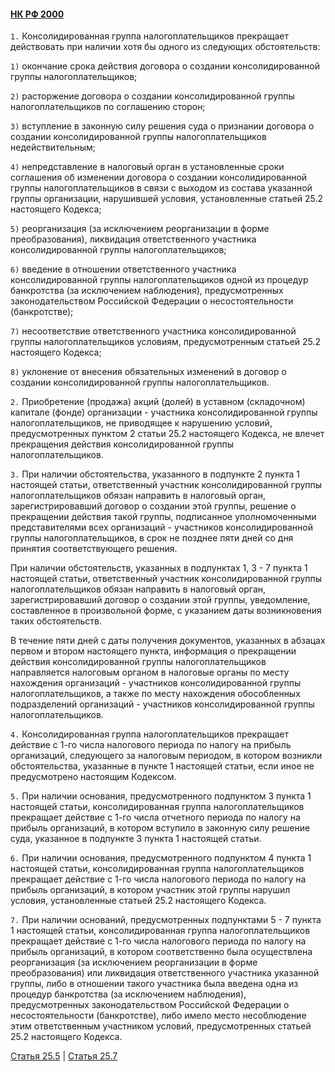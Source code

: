 #### [НК РФ 2000](https://lalawland.github.io/eurasia/russia/taxes)

`1.` Консолидированная группа налогоплательщиков прекращает действовать при наличии хотя бы одного из следующих обстоятельств:

`1)` окончание срока действия договора о создании консолидированной группы налогоплательщиков;

`2)` расторжение договора о создании консолидированной группы налогоплательщиков по соглашению сторон;

`3)` вступление в законную силу решения суда о признании договора о создании консолидированной группы налогоплательщиков недействительным;

`4)` непредставление в налоговый орган в установленные сроки соглашения об изменении договора о создании консолидированной группы налогоплательщиков в связи с выходом из состава указанной группы организации, нарушившей условия, установленные статьей 25.2 настоящего Кодекса;

`5)` реорганизация (за исключением реорганизации в форме преобразования), ликвидация ответственного участника консолидированной группы налогоплательщиков;

`6)` введение в отношении ответственного участника консолидированной группы налогоплательщиков одной из процедур банкротства (за исключением наблюдения), предусмотренных законодательством Российской Федерации о несостоятельности (банкротстве);

`7)` несоответствие ответственного участника консолидированной группы налогоплательщиков условиям, предусмотренным статьей 25.2 настоящего Кодекса;

`8)` уклонение от внесения обязательных изменений в договор о создании консолидированной группы налогоплательщиков.

`2.` Приобретение (продажа) акций (долей) в уставном (складочном) капитале (фонде) организации - участника консолидированной группы налогоплательщиков, не приводящее к нарушению условий, предусмотренных пунктом 2 статьи 25.2 настоящего Кодекса, не влечет прекращения действия консолидированной группы налогоплательщиков.

`3.` При наличии обстоятельства, указанного в подпункте 2 пункта 1 настоящей статьи, ответственный участник консолидированной группы налогоплательщиков обязан направить в налоговый орган, зарегистрировавший договор о создании этой группы, решение о прекращении действия такой группы, подписанное уполномоченными представителями всех организаций - участников консолидированной группы налогоплательщиков, в срок не позднее пяти дней со дня принятия соответствующего решения.

При наличии обстоятельств, указанных в подпунктах 1, 3 - 7 пункта 1 настоящей статьи, ответственный участник консолидированной группы налогоплательщиков обязан направить в налоговый орган, зарегистрировавший договор о создании этой группы, уведомление, составленное в произвольной форме, с указанием даты возникновения таких обстоятельств.

В течение пяти дней с даты получения документов, указанных в абзацах первом и втором настоящего пункта, информация о прекращении действия консолидированной группы налогоплательщиков направляется налоговым органом в налоговые органы по месту нахождения организаций - участников консолидированной группы налогоплательщиков, а также по месту нахождения обособленных подразделений организаций - участников консолидированной группы налогоплательщиков.

`4.` Консолидированная группа налогоплательщиков прекращает действие с 1-го числа налогового периода по налогу на прибыль организаций, следующего за налоговым периодом, в котором возникли обстоятельства, указанные в пункте 1 настоящей статьи, если иное не предусмотрено настоящим Кодексом.

`5.` При наличии основания, предусмотренного подпунктом 3 пункта 1 настоящей статьи, консолидированная группа налогоплательщиков прекращает действие с 1-го числа отчетного периода по налогу на прибыль организаций, в котором вступило в законную силу решение суда, указанное в подпункте 3 пункта 1 настоящей статьи.

`6.` При наличии основания, предусмотренного подпунктом 4 пункта 1 настоящей статьи, консолидированная группа налогоплательщиков прекращает действие с 1-го числа налогового периода по налогу на прибыль организаций, в котором участник этой группы нарушил условия, установленные статьей 25.2 настоящего Кодекса.

`7.` При наличии оснований, предусмотренных подпунктами 5 - 7 пункта 1 настоящей статьи, консолидированная группа налогоплательщиков прекращает действие с 1-го числа налогового периода по налогу на прибыль организаций, в котором соответственно была осуществлена реорганизация (за исключением реорганизации в форме преобразования) или ликвидация ответственного участника указанной группы, либо в отношении такого участника была введена одна из процедур банкротства (за исключением наблюдения), предусмотренных законодательством Российской Федерации о несостоятельности (банкротстве), либо имело место несоблюдение этим ответственным участником условий, предусмотренных статьей 25.2 настоящего Кодекса.

[Статья 25.5](https://lalawland.github.io/eurasia/russia/taxes/art25.5) | [Статья 25.7](https://lalawland.github.io/eurasia/russia/taxes/art25.7)
